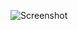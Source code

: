 ![Screenshot](https://raw.githubusercontent.com/Cryakl/Ultimate-RAT-Collection/refs/heads/main/BlackWorm/Black%20Worm%20v0.3.1%20Private/Screenshot.png)
